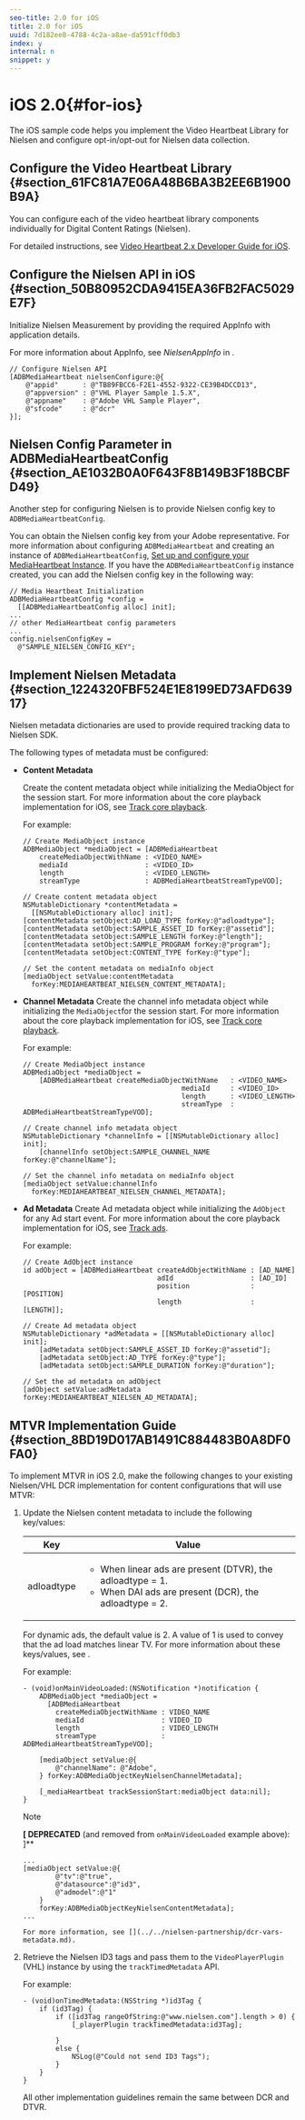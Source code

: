 ```yaml
---
seo-title: 2.0 for iOS
title: 2.0 for iOS
uuid: 7d182ee8-4788-4c2a-a8ae-da591cff0db3
index: y
internal: n
snippet: y
---
```


# iOS 2.0{#for-ios}

The iOS sample code helps you implement the Video Heartbeat Library for Nielsen and configure opt-in/opt-out for Nielsen data collection.

## Configure the Video Heartbeat Library {#section_61FC81A7E06A48B6BA3B2EE6B1900B9A}

You can configure each of the video heartbeat library components individually for Digital Content Ratings (Nielsen).

For detailed instructions, see [Video Heartbeat 2.x Developer Guide for iOS](https://marketing.adobe.com/resources/help/en_US/sc/appmeasurement/hbvideo/ios_2.0/).

## Configure the Nielsen API in iOS {#section_50B80952CDA9415EA36FB2FAC5029E7F}

Initialize Nielsen Measurement by providing the required AppInfo with application details.

For more information about AppInfo, see *NielsenAppInfo* in [](../../nielsen-partnership/dcr-vars-metadata.md). 

```
// Configure Nielsen API 
[ADBMediaHeartbeat nielsenConfigure:@{ 
    @"appid"      : @"TB89FBCC6-F2E1-4552-9322-CE39B4DCCD13", 
    @"appversion" : @"VHL Player Sample 1.5.X", 
    @"appname"    : @"Adobe VHL Sample Player", 
    @"sfcode"     : @"dcr" 
}];
```

## Nielsen Config Parameter in ADBMediaHeartbeatConfig {#section_AE1032B0A0F643F8B149B3F18BCBFD49}

Another step for configuring Nielsen is to provide Nielsen config key to `ADBMediaHeartbeatConfig`.

You can obtain the Nielsen config key from your Adobe representative. For more information about configuring `ADBMediaHeartbeat` and creating an instance of `ADBMediaHeartbeatConfig`, [Set up and configure your MediaHeartbeat Instance](https://marketing.adobe.com/resources/help/en_US/sc/appmeasurement/hbvideo/ios_2.0/t_vhl_set-up-vid-track-feat_ios.html). If you have the `ADBMediaHeartbeatConfig` instance created, you can add the Nielsen config key in the following way: 

```
// Media Heartbeat Initialization 
ADBMediaHeartbeatConfig *config =  
  [[ADBMediaHeartbeatConfig alloc] init]; 
... 
// other MediaHeartbeat config parameters 
... 
config.nielsenConfigKey =  
  @"SAMPLE_NIELSEN_CONFIG_KEY";
```

## Implement Nielsen Metadata {#section_1224320FBF524E1E8199ED73AFD63917}

Nielsen metadata dictionaries are used to provide required tracking data to Nielsen SDK.

The following types of metadata must be configured:

* **Content Metadata**

  Create the content metadata object while initializing the MediaObject for the session start. For more information about the core playback implementation for iOS, see [Track core playback](https://marketing.adobe.com/resources/help/en_US/sc/appmeasurement/hbvideo/ios_2.0/t_vhl_track-core-playback_ios.html).

  For example: 

  ```
  // Create MediaObject instance 
  ADBMediaObject *mediaObject = [ADBMediaHeartbeat  
      createMediaObjectWithName : <VIDEO_NAME> 
      mediaId                   : <VIDEO_ID> 
      length                    : <VIDEO_LENGTH> 
      streamType                : ADBMediaHeartbeatStreamTypeVOD]; 
   
  // Create content metadata object 
  NSMutableDictionary *contentMetadata =  
    [[NSMutableDictionary alloc] init]; 
  [contentMetadata setObject:AD_LOAD_TYPE forKey:@"adloadtype"]; 
  [contentMetadata setObject:SAMPLE_ASSET_ID forKey:@"assetid"]; 
  [contentMetadata setObject:SAMPLE_LENGTH forKey:@"length"]; 
  [contentMetadata setObject:SAMPLE_PROGRAM forKey:@"program"]; 
  [contentMetadata setObject:CONTENT_TYPE forKey:@"type"]; 
   
  // Set the content metadata on mediaInfo object 
  [mediaObject setValue:contentMetadata  
    forKey:MEDIAHEARTBEAT_NIELSEN_CONTENT_METADATA]; 
  
  ```

* **Channel Metadata** Create the channel info metadata object while initializing the `MediaObject`for the session start. For more information about the core playback implementation for iOS, see [Track core playback](https://marketing.adobe.com/resources/help/en_US/sc/appmeasurement/hbvideo/ios_2.0/t_vhl_track-core-playback_ios.html).

  For example: 

  ```
  // Create MediaObject instance 
  ADBMediaObject *mediaObject =  
      [ADBMediaHeartbeat createMediaObjectWithName   : <VIDEO_NAME> 
                                         mediaId     : <VIDEO_ID> 
                                         length      : <VIDEO_LENGTH> 
                                         streamType  : ADBMediaHeartbeatStreamTypeVOD]; 
   
  // Create channel info metadata object 
  NSMutableDictionary *channelInfo = [[NSMutableDictionary alloc] init]; 
      [channelInfo setObject:SAMPLE_CHANNEL_NAME forKey:@"channelName"]; 
   
  // Set the channel info metadata on mediaInfo object 
  [mediaObject setValue:channelInfo  
    forKey:MEDIAHEARTBEAT_NIELSEN_CHANNEL_METADATA];
  ```

* **Ad Metadata** Create Ad metadata object while initializing the `AdObject` for any Ad start event. For more information about the core playback implementation for iOS, see [Track ads](https://marketing.adobe.com/resources/help/en_US/sc/appmeasurement/hbvideo/ios_2.0/t_vhl_track-ads_ios.html).

  For example: 

  ```
  // Create AdObject instance 
  id adObject = [ADBMediaHeartbeat createAdObjectWithName : [AD_NAME] 
                                   adId                   : [AD_ID] 
                                   position               : [POSITION] 
                                   length                 : [LENGTH]]; 
   
  // Create Ad metadata object 
  NSMutableDictionary *adMetadata = [[NSMutableDictionary alloc] init]; 
      [adMetadata setObject:SAMPLE_ASSET_ID forKey:@"assetid"]; 
      [adMetadata setObject:AD_TYPE forKey:@"type"]; 
      [adMetadata setObject:SAMPLE_DURATION forKey:@"duration"]; 
   
  // Set the ad metadata on adObject 
  [adObject setValue:adMetadata forKey:MEDIAHEARTBEAT_NIELSEN_AD_METADATA];
  ```

## MTVR Implementation Guide {#section_8BD19D017AB1491C884483B0A8DF0FA0}

To implement MTVR in iOS 2.0, make the following changes to your existing Nielsen/VHL DCR implementation for content configurations that will use MTVR:

1. Update the Nielsen content metadata to include the following key/values:

   <table id="table_FDBC2B510B534102B77DEFE2859F79B5"> 
    <thead> 
     <tr> 
      <th colname="col1" class="entry"> Key </th> 
      <th colname="col2" class="entry"> Value </th> 
     </tr> 
    </thead>
    <tbody> 
     <tr> 
      <td colname="col1"> <p> <span class="codeph"> adloadtype </span> </p> </td> 
      <td colname="col2"> <p> 
        <ul id="ul_E88C044C921B416DBCBB34DF29FC103D"> 
         <li id="li_C97E7E25532E40D48B109E61B09F1C67">When linear ads are present (DTVR), the <span class="codeph"> adloadtype </span> = 1. </li> 
         <li id="li_DC9FC0FC4F0B402884D2944886E3CF38">When DAI ads are present (DCR), the <span class="codeph"> adloadtype </span> = 2. </li> 
        </ul> </p> </td> 
     </tr> 
    </tbody> 
   </table>

   For dynamic ads, the default value is 2. A value of 1 is used to convey that the ad load matches linear TV. For more information about these keys/values, see [](../../nielsen-partnership/dcr-impl/dcr-dtvr.md).

   For example: 

   ```
   - (void)onMainVideoLoaded:(NSNotification *)notification { 
       ADBMediaObject *mediaObject =  
         [ADBMediaHeartbeat  
           createMediaObjectWithName : VIDEO_NAME 
           mediaId                   : VIDEO_ID 
           length                    : VIDEO_LENGTH 
           streamType                : ADBMediaHeartbeatStreamTypeVOD]; 
    
       [mediaObject setValue:@{ 
           @"channelName": @"Adobe", 
       } forKey:ADBMediaObjectKeyNielsenChannelMetadata]; 
    
       [_mediaHeartbeat trackSessionStart:mediaObject data:nil]; 
   }
   ```

   >[!NOTE]
   >
   >**[ DEPRECATED** (and removed from `onMainVideoLoaded` example above): ]**
      
   ```   >
   ... 
   [mediaObject setValue:@{ 
           @"tv":@"true", 
           @"datasource":@"id3", 
           @"admodel":@"1" 
       } 
       forKey:ADBMediaObjectKeyNielsenContentMetadata]; 
   ...

   For more information, see [](../../nielsen-partnership/dcr-vars-metadata.md). 

1. Retrieve the Nielsen ID3 tags and pass them to the `VideoPlayerPlugin` (VHL) instance by using the `trackTimedMetadata` API.

   For example: 

   ```
   - (void)onTimedMetadata:(NSString *)id3Tag { 
       if (id3Tag) { 
           if ([id3Tag rangeOfString:@"www.nielsen.com"].length > 0) { 
               [_playerPlugin trackTimedMetadata:id3Tag]; 
                
           } 
           else { 
               NSLog(@"Could not send ID3 Tags"); 
           } 
       } 
   }
   ```

   All other implementation guidelines remain the same between DCR and DTVR.

